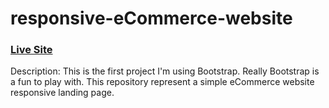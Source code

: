 # responsive-eCommerce-website
### [Live Site](https://hasibulhiracse.github.io/responsive-eCommerce-website/)
Description: This is the first project I'm using Bootstrap. Really Bootstrap is a fun to play with. This repository represent a simple eCommerce website responsive landing page.